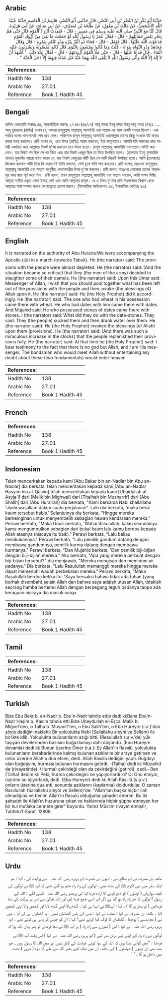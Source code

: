 ## Arabic


<div dir="rtl" lang="ar" style={{fontSize:'larger',backgroundColor:'#f8f9fa',padding:20}}>
حَدَّثَنَا أَبُو بَكْرِ بْنُ النَّضْرِ بْنِ أَبِي النَّضْرِ، قَالَ حَدَّثَنِي أَبُو النَّضْرِ، هَاشِمُ بْنُ الْقَاسِمِ حَدَّثَنَا عُبَيْدُ اللَّهِ الأَشْجَعِيُّ، عَنْ مَالِكِ بْنِ مِغْوَلٍ، عَنْ طَلْحَةَ بْنِ مُصَرِّفٍ، عَنْ أَبِي صَالِحٍ، عَنْ أَبِي هُرَيْرَةَ، قَالَ كُنَّا مَعَ النَّبِيِّ صلى الله عليه وسلم فِي مَسِيرٍ - قَالَ - فَنَفِدَتْ أَزْوَادُ الْقَوْمِ قَالَ حَتَّى هَمَّ بِنَحْرِ بَعْضِ حَمَائِلِهِمْ - قَالَ - فَقَالَ عُمَرُ يَا رَسُولَ اللَّهِ لَوْ جَمَعْتَ مَا بَقِيَ مِنْ أَزْوَادِ الْقَوْمِ فَدَعَوْتَ اللَّهَ عَلَيْهَا ‏.‏ قَالَ فَفَعَلَ - قَالَ - فَجَاءَ ذُو الْبُرِّ بِبُرِّهِ وَذُو التَّمْرِ بِتَمْرِهِ - قَالَ وَقَالَ مُجَاهِدٌ وَذُو النَّوَاةِ بِنَوَاهُ - قُلْتُ وَمَا كَانُوا يَصْنَعُونَ بِالنَّوَى قَالَ كَانُوا يَمُصُّونَهُ وَيَشْرَبُونَ عَلَيْهِ الْمَاءَ ‏.‏ قَالَ فَدَعَا عَلَيْهَا - قَالَ - حَتَّى مَلأَ الْقَوْمُ أَزْوِدَتَهُمْ - قَالَ - فَقَالَ عِنْدَ ذَلِكَ ‏ "‏ أَشْهَدُ أَنْ لاَ إِلَهَ إِلاَّ اللَّهُ وَأَنِّي رَسُولُ اللَّهِ لاَ يَلْقَى اللَّهَ بِهِمَا عَبْدٌ غَيْرَ شَاكٍّ فِيهِمَا إِلاَّ دَخَلَ الْجَنَّةَ ‏"‏ ‏.‏
</div>
<div style={{backgroundColor:'#f8f9fa',padding:20, marginBottom: 10}}><table> <thead> <tr> <th>References:</th> <th></th> </tr> </thead> <tbody><tr><td>Hadith No</td><td>138</td></tr><tr><td>Arabic No</td><td>27.01</td></tr><tr><td>Reference</td><td>Book 1 Hadith 45</td></tr></tbody></table></div>

## Bengali


<div dir="ltr" lang="bn" style={{fontSize:'larger',backgroundColor:'#f8f9fa',padding:20}}>
হাদিস একাডেমি নাম্বারঃ ৪৪, আন্তর্জাতিক নাম্বারঃ ২৭ ৪৪-(৪৪/২৭) আবূ বাকর ইবনু নাযর ইবনু আবূ নাযর (রহঃ) ..... আবূ হুরায়রাহ (রাযিঃ) বলেন যে, আমরা রাসূলুল্লাহ সাল্লাল্লাহু আলাইহি ওয়া সাল্লাম এর সঙ্গে একটি সফরে ছিলাম। এক পর্যায়ে দলের খাদ্যসামগ্ৰী শেষ হয়ে গেল। পরিশেষে রাসূল সাল্লাল্লাহু আলাইহি ওয়াসাল্লাম তাদের কিছু সংখ্যক উট যাবাহ করার মনস্থ করলেন। রাবী বলেন যে, এতে উমর (রাযিঃ) আরয করলেন, ইয়া রাসূলাল্লাহ। আপনি যদি সকলের খাদ্য সামগ্রী একত্রিত করে আল্লাহর নিকট দু'আ করতেন তবে উত্তম হতো। রাসূল সাল্লাল্লাহু আলাইহি ওয়াসাল্লাম সেটাই করলেন। যার নিকট গম ছিল সে গম নিয়ে এবং যার নিকট খেজুর ছিল তা নিয়ে উপস্থিত হলো। (তালহাহ ইবনু মুসাররিফ বলেন) মুজাহিদ আরো বর্ণনা করেন যে, যার নিকট খেজুরের আঁটি ছিল সে আটি নিয়েই উপস্থিত হলো। আমি (তালহাহ) জিজ্ঞেস করলাম আঁটি দিয়ে কি করতেন? তিনি বললেন, সেটা চুষে পানি পান করতেন। রাবী বলেন, অতঃপর রাসূলুল্লাহ সাল্লাল্লাহু আলাইহি ওয়া সাল্লাম সংগৃহীত খাদ্যসামগ্রীর উপর দু'আ করলেন। রাবী বলেন, অতঃপর লোকেরা তাদের পাত্রসমূহ খাদ্য দ্বারা পূর্ণ করে নিল। রাবী বলেন, তখন রাসূলুল্লাহ সাল্লাল্লাহু আলাইহি ওয়া সাল্লাম বললেন, আমি সাক্ষ্য দিচ্ছি আল্লাহ ব্যতীত প্রকৃত কোন ইলাহ নেই এবং আমি আল্লাহর রাসূল। যে এ বিষয় দু’টোর প্রতি নিঃসন্দেহে বিশ্বাস রেখে আল্লাহর সঙ্গে সাক্ষাৎ করবে সে জান্নাতে প্রবেশ করবে। (ইসলামিক ফাউন্ডেশনঃ ৪৫, ইসলামিক সেন্টারঃ ৪৬)
</div>
<div style={{backgroundColor:'#f8f9fa',padding:20, marginBottom: 10}}><table> <thead> <tr> <th>References:</th> <th></th> </tr> </thead> <tbody><tr><td>Hadith No</td><td>138</td></tr><tr><td>Arabic No</td><td>27.01</td></tr><tr><td>Reference</td><td>Book 1 Hadith 45</td></tr></tbody></table></div>

## English


<div dir="ltr" lang="en" style={{fontSize:'larger',backgroundColor:'#f8f9fa',padding:20}}>
It is narrated on the authority of Abu Huraira:We were accompanying the Apostle (ﷺ) in a march (towards Tabuk). He (the narrator) said: The provisions with the people were almost depleted. He (the narrator) said: (And the situation became so critical) that they (the men of the army) decided to slaughter some of their camels. He (the narrator) said: Upon this Umar said: Messenger of Allah, I wish that you should pool together what has been left out of the provisions with the people and then invoke (the blessings of) Allah upon it. He (the narrator) said: He (the Holy Prophet) did it accordingly. He (the narrator) said: The one who had wheat in his possession came there with wheat. He who had dates with him came there with dates. And Mujahid said: He who possessed stones of dates came there with stones. I (the narrator) said: What did they do with the date-stones. They said: They (the people) sucked them and then drank water over them. He (the narrator said): He (the Holy Prophet) invoked the blessings (of Allah) upon them (provisions). He (the narrator) said: (And there was such a miraculous increase in the stocks) that the people replenished their provisions fully. He (the narrator) said: At that time he (the Holy Prophet) said: I bear testimony to the fact that there is no god but Allah, and I am His messenger. The bondsman who would meet Allah without entertaining any doubt about these (two fundamentals) would enter heaven
</div>
<div style={{backgroundColor:'#f8f9fa',padding:20, marginBottom: 10}}><table> <thead> <tr> <th>References:</th> <th></th> </tr> </thead> <tbody><tr><td>Hadith No</td><td>138</td></tr><tr><td>Arabic No</td><td>27.01</td></tr><tr><td>Reference</td><td>Book 1 Hadith 45</td></tr></tbody></table></div>

## French


<div dir="ltr" lang="fr" style={{fontSize:'larger',backgroundColor:'#f8f9fa',padding:20}}>

</div>
<div style={{backgroundColor:'#f8f9fa',padding:20, marginBottom: 10}}><table> <thead> <tr> <th>References:</th> <th></th> </tr> </thead> <tbody><tr><td>Hadith No</td><td>138</td></tr><tr><td>Arabic No</td><td>27.01</td></tr><tr><td>Reference</td><td>Book 1 Hadith 45</td></tr></tbody></table></div>

## Indonesian


<div dir="ltr" lang="id" style={{fontSize:'larger',backgroundColor:'#f8f9fa',padding:20}}>
Telah menceritakan kepada kami [Abu Bakar bin an-Nadlar bin Abu an-Nadlar] dia berkata, telah menceritakan kepada kami [Abu an-Nadlar Hasyim bin al-Qasim] telah menceritakan kepada kami [Ubaidullah al-Asyja'i] dari [Malik bin Mighwal] dari [Thalhah bin Musharrif] dari [Abu Shalih] dari [Abu Hurairah] dia berkata, "Kami bersama Nabi shallallahu 'alaihi wasallam dalam suatu perjalanan". Lalu dia berkata, 'maka bekal kaum tersebut habis.' Selanjutnya dia berkata, "Hingga mereka berkeinginan untuk menyembelih sebagian hewan kendaraan mereka." Perawi berkata, "Maka Umar berkata, 'Wahai Rasulullah, kalau seandainya kamu mengumpulkan sebagian dari bekal kaum lalu kamu berdoa kepada Allah atasnya (niscaya itu baik)." Perawi berkata, "Lalu beliau melakukannya." Perawi berkata, "Lalu pemilik gandum datang dengan membawa gandumnya, pemilik kurma datang dengan membawa kurmanya." Perawi berkata, "Dan Mujahid berkata, 'Dan pemilik biji-bijian dengan biji-bijian mereka." Aku berkata, "Apa yang mereka perbuat dengan biji-bijian tersebut?" dia menjawab, "Mereka mengisap dan meminum air padanya." Dia berkata, "Lalu Rasulullah memanggil mereka hingga mereka dapat memenuhi wadah perbekalan mereka." Perawi berkata, "Maka Rasulullah berdoa ketika itu: 'Saya bersaksi bahwa tidak ada tuhan (yang berhak disembah) selain Allah dan bahwa saya adalah utusan Allah, tidaklah seorang hamba bertemu Allah dengan berpegang teguh padanya tanpa ada keraguan niscaya dia masuk surga
</div>
<div style={{backgroundColor:'#f8f9fa',padding:20, marginBottom: 10}}><table> <thead> <tr> <th>References:</th> <th></th> </tr> </thead> <tbody><tr><td>Hadith No</td><td>138</td></tr><tr><td>Arabic No</td><td>27.01</td></tr><tr><td>Reference</td><td>Book 1 Hadith 45</td></tr></tbody></table></div>

## Tamil


<div dir="ltr" lang="ta" style={{fontSize:'larger',backgroundColor:'#f8f9fa',padding:20}}>

</div>
<div style={{backgroundColor:'#f8f9fa',padding:20, marginBottom: 10}}><table> <thead> <tr> <th>References:</th> <th></th> </tr> </thead> <tbody><tr><td>Hadith No</td><td>138</td></tr><tr><td>Arabic No</td><td>27.01</td></tr><tr><td>Reference</td><td>Book 1 Hadith 45</td></tr></tbody></table></div>

## Turkish


<div dir="ltr" lang="tr" style={{fontSize:'larger',backgroundColor:'#f8f9fa',padding:20}}>
Bize Ebu Bekr b. en-Nadr b. Ebu'n-Nadr tahdis edip dedi ki:Bana Ebu'n-Nadr Haşim b. Kasım tahdis etti.Bize Ubeydullah el-Eşcai Malik b. Miğvel'den, o Talha b. Musanif'ten, o Ebu Salih'ten, o Ebu Hureyre (r.a.)'dan şöyle dediğini nakletti: Bir yolculukta Nebi (Sallallahu aleyhi ve Sellem) ile birlikte idik. Yolculukta bulunanların azığı bitti. (Resulullah s.a.v.'de) yük taşıyan develerinden bazısını boğazlamayı dahi düşündü. (Ebu Hureyre devamla) dedi ki: Bunun üzerine Ömer (r.a.): Ey Allah'ın Rasıılü, yolculukta bulunanların beraberlerinde kalmış bulunan azıklarını bir araya getirsen ve onlar üzerine Allah'a dua etsen, dedi. Allah Rasıılü dediğini yaptı. Buğdayı olan buğdayını, hurması bulunan hurmasını getirdi. -(Talha) dedi ki: Mücahid de (rivayetinde): (Hurma) çekirdeği olan da çekirdeğini (getirdi), dedi.- Ben (Talha) dedim ki: Peki, hurma çekirdeğini ne yapıyorlardı ki? O: Onu emiyor, üzerine su içiyorlardı, dedi. (Ebu Hureyre) dedi ki: Allah Rasıılü (s.a.v.) onların üzerine dua etti, sonunda azıklarını (kaplarına) doldurdular. O zaman Rasıılullah (Sallallahu aleyhi ve Sellem)'de: ''Allah'tan başka hiçbir ilah olmadığına ve benim Allah'ın Rasulü olduğuma şahadet ederim. Bu iki şahadet ile Allah'ın huzuruna çıkan ve haklarında hiçbir şüphe etmeyen her bir kul mutlaka cennete girer" buyurdu. Yalnız Müslim rivayet etmiştir; Tuhfetu'l-Eşraf, 12806
</div>
<div style={{backgroundColor:'#f8f9fa',padding:20, marginBottom: 10}}><table> <thead> <tr> <th>References:</th> <th></th> </tr> </thead> <tbody><tr><td>Hadith No</td><td>138</td></tr><tr><td>Arabic No</td><td>27.01</td></tr><tr><td>Reference</td><td>Book 1 Hadith 45</td></tr></tbody></table></div>

## Urdu


<div dir="rtl" lang="ur" style={{fontSize:'larger',backgroundColor:'#f8f9fa',padding:20}}>
طلحہ بن مصرف نے ابو صالح سے ، انہوں نے حضرت ابو ہریرہ ‌رضی ‌اللہ ‌عنہ ‌ ‌ سے ورایت کی ، کہا : ہم ایک سفر میں نبی اکرم ﷺ کے ساتھ تھے ، لوگوں کے زاد راہ ختم ہو گئے حتیٰ کہ آپ ﷺ نے لوگوں کی کچھ سواریاں ( اونٹوں ) کو ذبح کرنے کا ارادہ فرما لیا اس پرعمر ‌رضی ‌اللہ ‌عنہ ‌ ‌ کہنے لگے : اللہ کے رسول ! لوگوں کا جو زاد راہ بچ گیا ہے اگر آپ اسے جمع فرما لیں اور اللہ تعالیٰ سے اس پر برکت کی دعا فرمائیں ( تو بہتر ہو گا ) ، کہا : آپﷺ نے ایسا ہی کیا ۔ گندم والا اپنی گندم لایا اور کھجور والا اپنی کھجور لایا ۔ طلحہ بن مصرف نے کہا : مجاہد نے کہا : جس کے پاس گٹھلیاں تھیں ، وہ گٹھلیاں ہی لے آیا ۔ میں نے ( مجاہدسے ) پوچھا : گٹھلیاں کا لوگ کیا کرتے تھے؟ کہا : ان کو چوس کر پانی پی لیتے تھے ۔ ابو ہریرہ ‌رضی ‌اللہ ‌عنہ ‌ ‌ نے کہا : اس ( تھوڑے سے زاد راہ ) پر آپ ﷺ نے دعا فرمائی تو پھر یہاں تک ہوا کہ لوگوں نے زاد راہ کے اپنے لیے برتن بھر لیے ( ابو ہریرہ ‌رضی ‌اللہ ‌عنہ ‌ ‌ نے کہا ) اس وقت آپ ﷺ نے فرمایا : ’’میں گواہی دیتا ہوں کہ اللہ کے سوا کوئی عبادت کے لائق نہیں اور میں اللہ کا رسول ہوں ۔ جو بندہ بھی ان دونوں ( شہادتوں ) کے ساتھ ، ان میں شک کیے بغیر اللہ سے ملے گا ، وہ ( ضرور ) جنت میں داخل ہو گا ۔ ‘ ‘
</div>
<div style={{backgroundColor:'#f8f9fa',padding:20, marginBottom: 10}}><table> <thead> <tr> <th>References:</th> <th></th> </tr> </thead> <tbody><tr><td>Hadith No</td><td>138</td></tr><tr><td>Arabic No</td><td>27.01</td></tr><tr><td>Reference</td><td>Book 1 Hadith 45</td></tr></tbody></table></div>